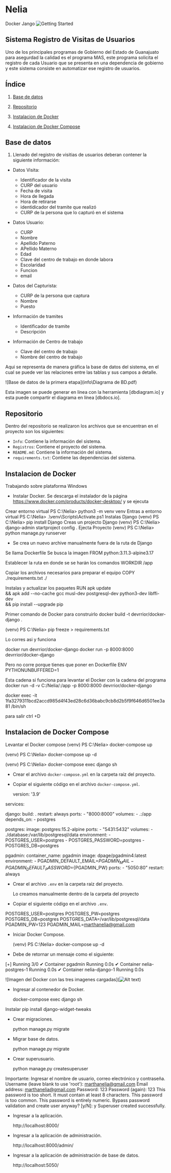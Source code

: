 # Nelia
Docker Jango 
![Getting Started](static/registros/img/Guajuato_LOGO.png)
## Sistema Registro de Visitas de Usuarios

Uno de los principales programas de Gobierno del Estado de Guanajuato para asegurdad la calidad es el programa MAS, este programa solicita el registro de cada Usuario que se presenta en una dependencia de gobierno y este sistema consiste en automatizar ese registro de usuarios.

## Índice
  
1. [Base de datos](#id1)

2. [Repositorio](#id2)

3. [Instalacion de Docker](#id3)

4. [Instalacion de Docker Compose](#id4)


## Base de datos <a name="id1"></a>

1. Llenado del registro de visitias de usuarios deberan contener la siguiente información:

* Datos Visita:
  * Identificador de la visita
  * CURP del usuario
  * Fecha de visita
  * Hora de llegada
  * Hora de retirarse
  * identidicador del tramite que realizó
  * CURP de la persona que lo capturó en el sistema

* Datos Usuario:
  * CURP
  * Nombre
  * Apellido Paterno
  * APellido Materno
  * Edad
  * Clave del centro de trabajo en donde labora
  * Escolaridad
  * Funcion
  * email

* Datos del Capturista:
  * CURP de la persona que captura
  * Nombre
  * Puesto
 
* Información de tramites
  * Identificador de tramite
  * Descripción

* Información de Centro de trabajo
  * Clave del centro de trabajo
  * Nombre del centro de trabajo
  
Aqui se representa de manera gráfica la base de datos del sistema, en el cual se puede ver las relaciones entre las tablas y sus campos a detalle.

![Base de datos de la primera etapa](info\Diagrama de BD.pdf)

Esta imagen se puede generar en linea con la herramienta [dbdiagram.io] y esta puede compartir el diagrama en línea [dbdocs.io].



## Repositorio <a id="id2"></a>

Dentro del repositorio se realizaron los archivos que se encuentran en el proyecto son los siguientes:

* `Info`: Contiene la información del sistema.
* `Registros`: Contiene el proyecto del sistema.
* `README.md`: Contiene la información del sistema.
* `requirements.txt`: Contiene las dependencias del sistema.



## Instalacion de Docker <a name="id3"> </a>

Trabajando sobre plataforma Windows

* Instalar Docker.
Se descarga el instalador de la página https://www.docker.com/products/docker-desktop/ y se ejecuta

Crear entorno virtual
PS C:\Nelia> python3 -m venv venv
Entras a entorno virtual
PS C:\Nelia> .\venv\Scripts\Activate.ps1
Instalas Django 
(venv) PS C:\Nelia> pip install Django
Creas un projecto Django
(venv) PS C:\Nelia> django-admin startproject config .
Ejecta Proyecto
(venv) PS C:\Nelia> python manage.py runserver

* Se crea un nuevo archive manualmente fuera de la ruta de Django

Se llama Dockerfile
Se busca la imagen 
FROM python:3.11.3-alpine3.17

Establecer la ruta en donde se se harán los comandos
WORKDIR /app

Copiar los archivos necesarios para preparar el equipo
COPY ./requirements.txt ./

Instalas y actualizar los paquetes
RUN apk update \
    && apk add --no-cache gcc musl-dev postgresql-dev python3-dev libffi-dev \
    && pip install --upgrade pip



Primer comando de Docker para construirlo
docker build -t devrrior/docker-django .

(venv) PS C:\Nelia> pip freeze > requirements.txt

Lo corres asi y funciona

docker run devrrior/docker-django
docker run -p 8000:8000 devrrior/docker-django

Pero no corre porque tienes que poner en Dockerfile
ENV PYTHONUNBUFFERED=1

Esta cadena si funciona para levantar el Docker con la cadena del programa
docker run -d -v C:/Nelia/:/app -p 8000:8000 devrrior/docker-django

docker exec -it 1fa3279311bcd2accd985d4f43ed28c6d36babc9cb8d2b5f9f646d6501ee3a81 /bin/sh

para salir ctrl +D

## Instalacion de Docker Compose <a name="id4"> </a>
Levantar el Docker compose
(venv) PS C:\Nelia> docker-compose up

(venv) PS C:\Nelia> docker-compose up -d

(venv) PS C:\Nelia> docker-compose exec django sh

* Crear el archivo `docker-compose.yml` en la carpeta raíz del proyecto.


* Copiar el siguiente código en el archivo `docker-compose.yml`.

  version: '3.9'

services:

  django:
    build: .
    restart: always
    ports:
      - "8000:8000"
    volumes:
      - .:/app
    depends_on:
      - postgres

  postgres:
    image: postgres:15.2-alpine
    ports:
      - "5431:5432"
    volumes:
      - ./database:/var/lib/postgresql/data
    environment:
      - POSTGRES_USER=postgres
      - POSTGRES_PASSWORD=postgres
      - POSTGRES_DB=postgres
  
  pgadmin:
      container_name: pgadmin
      image: dpage/pgadmin4:latest
      environment:
        - PGADMIN_DEFAULT_EMAIL=${PGADMIN_MAIL}
        - PGADMIN_DEFAULT_PASSWORD=${PGADMIN_PW}
      ports:
        - "5050:80"
      restart: always

* Crear el archivo `.env` en la carpeta raíz del proyecto.

  Lo creamos manualmente dentro de la carpeta del proyecto

* Copiar el siguiente código en el archivo `.env`.

POSTGRES_USER=postgres
POSTGRES_PW=postgres
POSTGRES_DB=postgres
POSTGRES_DATA=/var/lib/postgresql/data
PGADMIN_PW=123
PGADMIN_MAIL=marthanelia@gmail.com


* Iniciar Docker Compose.

  (venv) PS C:\Nelia> docker-compose up -d


* Debe de retornar un mensaje como el siguiente:

 [+] Running 3/0
 ✔ Container pgadmin           Running                                                                                           0.0s 
 ✔ Container nelia-postgres-1  Running                                                                                           0.0s 
 ✔ Container nelia-django-1    Running                                                                                           0.0s 

 ![Imagen del Docker con las tres imagenes cargadas](![Alt text](../info/CapturaDocker.PNG))

* Ingresar al contenedor de Docker.


  docker-compose exec django sh
 
 Instalar pip install django-widget-tweaks
 
* Crear migraciones.

  python manage.py migrate

* Migrar base de datos.

  
  python manage.py migrate
 

* Crear superusuario.

  python manage.py createsuperuser
 

Importante: Ingresar el nombre de usuario, correo electrónico y contraseña.
Username (leave blank to use 'root'): marthanelia@gmail.com
Email address: marthanelia@gmail.com
Password: 123
Password (again): 123
This password is too short. It must contain at least 8 characters.
This password is too common.
This password is entirely numeric.
Bypass password validation and create user anyway? [y/N]: y
Superuser created successfully.

* Ingresar a la aplicación.

  http://localhost:8000/
 

* Ingresar a la aplicación de administración.

  http://localhost:8000/admin/
  

* Ingresar a la aplicación de administración de base de datos.

  http://localhost:5050/



